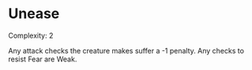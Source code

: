 # Unease

Complexity: 2

Any attack checks the creature makes suffer a -1 penalty. Any checks to resist Fear are Weak. 